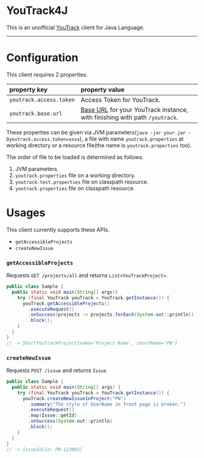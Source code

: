 YouTrack4J
===

This is an unofficial [YouTrack](https://www.jetbrains.com/youtrack/) client for Java Language.


---

Configuration
===

This client requires 2 properties.

property key|property value
:--|:--
`youtrack.access.token`|Access Token for YouTrack.
`youtrack.base.url`|[Base URL](https://www.jetbrains.com/help/youtrack/standalone/YouTrack-REST-API-Reference.html) for your YouTrack instance, with finishing with path `/youtrack`.

These properties can be given via JVM parameters(`java -jar your.jar -Dyoutrack.access.token=xxxx`),
a file with name `youtrack.properties` at working directory
or a resource file(the name is `youtrack.properties` too).

The order of file to be loaded is determined as follows.

1. JVM parameters.
1. `youtrack.properties` file on a working directory.
1. `youtrack-test.properties` file on classpath resource.
1. `youtrack.properties` file on classpath resource.

Usages
===

This client currently supports these APIs.

* `getAccessibleProjects`
* `createNewIssue`

### `getAccessibleProjects`

Requests `GET /projects/all` and returns `List<YouTrackProject>`.

```java
public class Sample {
  public static void main(String[] args){
    try (final YouTrack youTrack = YouTrack.getInstance()) {
      youTrack.getAccessibleProjects()
        .executeRequest()
        .onSuccess(projects -> projects.forEach(System.out::println))
        .block();
    }
  }
}
// -> ShortYouTrackProject{name='Project Name', shortName='PN'}
```

### `createNewIssue`

Requests `POST /issue` and returns `Issue`

```java
public class Sample {
  public static void main(String[] args) {
    try (final YouTrack youTrack = YouTrack.getInstance()) {
      youTrack.createNewIssueInProject("PN")
        .summary("The style of UserName in front page is broken.")
        .executeRequest()
        .map(Issue::getId)
        .onSuccess(System.out::println)
        .block();
    }
  }
}
// -> IssueId[id: PN-123065]
```
